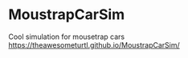 # MoustrapCarSim
Cool simulation for mousetrap cars
https://theawesometurtl.github.io/MoustrapCarSim/
